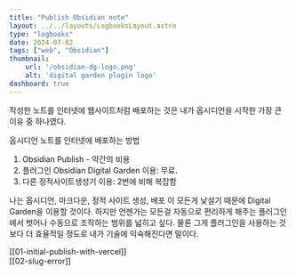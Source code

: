 ```yaml
---
title: "Publish Obsidian note"
layout: ../../layouts/LogbooksLayout.astro
type: "logbooks"
date: 2024-07-02
tags: ["web", "Obsidian"]
thumbnail:
	url: '/obsidian-dg-logo.png'
	alt: 'digital garden plugin logo'
dashboard: true
---
```

작성한 노트를 인터넷에 웹사이트처럼 배포하는 것은 내가 옵시디언을 시작한 가장 큰 이유 중 하나였다.

옵시디언 노트를 인터넷에 배포하는 방법
1. Obsidian Publish - 약간의 비용
2. 플러그인 Obsidian Digital Garden 이용: 무료.
3. 다른 정적사이트생성기 이용: 2번에 비해 복잡함

나는 옵시디언, 마크다운, 정적 사이트 생성, 배포 이 모든게 낯설기 때문에 Digital Garden을 이용할 것이다. 하지만 언젠가는 모든걸 자동으로 편리하게 해주는 플러그인에서 벗어나 수동으로 조작하는 범위를 넓히고 싶다. 물론 그게 플러그인을 사용하는 것보다 더 효율적일 정도로 내가 기술에 익숙해진다면 말이다.

[[01-initial-publish-with-vercel]]  
[[02-slug-error]]  
